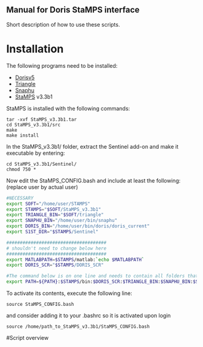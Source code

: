 ## Manual for Doris StaMPS interface
Short description of how to use these scripts. 
# Installation
The following programs need to be installed:
* [Dorisv5](http://doris.tudelft.nl) 
* [Triangle](http://www.cs.cmu.edu/˜quake/triangle.html)
* [Snaphu](http://www.stanford.edu/group/radar/softwareandlinks/sw/snaphu/)
* [StaMPS](https://homepages.see.leeds.ac.uk/~earahoo/stamps/) v3.3b1

StaMPS is installed with the following commands:
```shell
tar -xvf StaMPS_v3.3b1.tar
cd StaMPS_v3.3b1/src
make
make install
```

In the StaMPS_v3.3b1/ folder, extract the Sentinel add-on and make it executable by entering:
```shell
cd StaMPS_v3.3b1/Sentinel/
chmod 750 *
```

Now edit the StaMPS_CONFIG.bash and include at least the following:
(replace user by actual user)
```bash
#NECESSARY
export SOFT="/home/user/STAMPS"
export STAMPS="$SOFT/StaMPS_v3.3b1"
export TRIANGLE_BIN="$SOFT/triangle"
export SNAPHU_BIN="/home/user/bin/snaphu"
export DORIS_BIN="/home/user/bin/doris/doris_current"
export S1ST_DIR="$STAMPS/Sentinel"

#####################################
# shouldn't need to change below here
#####################################
export MATLABPATH=$STAMPS/matlab:`echo $MATLABPATH`
export DORIS_SCR="$STAMPS/DORIS_SCR"

#The command below is on one line and needs to contain all folders that need to be added to the search path (adduming doris is already added to the search path)
export PATH=${PATH}:$STAMPS/bin:$DORIS_SCR:$TRIANGLE_BIN:$SNAPHU_BIN:$S1ST_DIR
```

To activate its contents, execute the following line:
```shell
source StaMPS_CONFIG.bash
```
and consider adding it to your .bashrc so it is activated upon login
```shell
source /home/path_to_StaMPS_v3.3b1/StaMPS_CONFIG.bash
```

#Script overview
